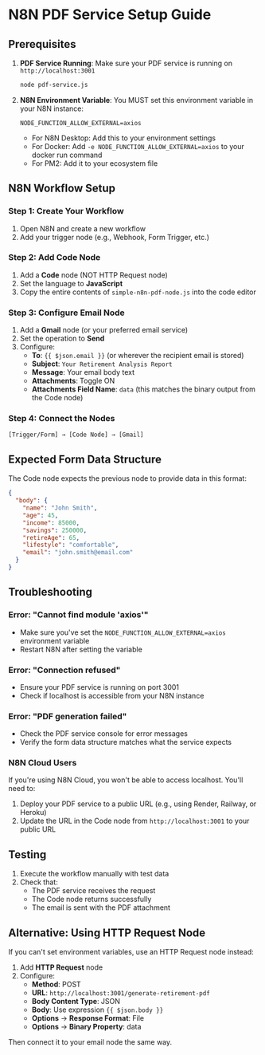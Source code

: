 # N8N PDF Service Setup Guide

## Prerequisites

1. **PDF Service Running**: Make sure your PDF service is running on `http://localhost:3001`
   ```bash
   node pdf-service.js
   ```

2. **N8N Environment Variable**: You MUST set this environment variable in your N8N instance:
   ```
   NODE_FUNCTION_ALLOW_EXTERNAL=axios
   ```
   
   - For N8N Desktop: Add this to your environment settings
   - For Docker: Add `-e NODE_FUNCTION_ALLOW_EXTERNAL=axios` to your docker run command
   - For PM2: Add it to your ecosystem file

## N8N Workflow Setup

### Step 1: Create Your Workflow

1. Open N8N and create a new workflow
2. Add your trigger node (e.g., Webhook, Form Trigger, etc.)

### Step 2: Add Code Node

1. Add a **Code** node (NOT HTTP Request node)
2. Set the language to **JavaScript**
3. Copy the entire contents of `simple-n8n-pdf-node.js` into the code editor

### Step 3: Configure Email Node

1. Add a **Gmail** node (or your preferred email service)
2. Set the operation to **Send**
3. Configure:
   - **To**: `{{ $json.email }}` (or wherever the recipient email is stored)
   - **Subject**: `Your Retirement Analysis Report`
   - **Message**: Your email body text
   - **Attachments**: Toggle ON
   - **Attachments Field Name**: `data` (this matches the binary output from the Code node)

### Step 4: Connect the Nodes

```
[Trigger/Form] → [Code Node] → [Gmail]
```

## Expected Form Data Structure

The Code node expects the previous node to provide data in this format:

```json
{
  "body": {
    "name": "John Smith",
    "age": 45,
    "income": 85000,
    "savings": 250000,
    "retireAge": 65,
    "lifestyle": "comfortable",
    "email": "john.smith@email.com"
  }
}
```

## Troubleshooting

### Error: "Cannot find module 'axios'"
- Make sure you've set the `NODE_FUNCTION_ALLOW_EXTERNAL=axios` environment variable
- Restart N8N after setting the variable

### Error: "Connection refused"
- Ensure your PDF service is running on port 3001
- Check if localhost is accessible from your N8N instance

### Error: "PDF generation failed"
- Check the PDF service console for error messages
- Verify the form data structure matches what the service expects

### N8N Cloud Users
If you're using N8N Cloud, you won't be able to access localhost. You'll need to:
1. Deploy your PDF service to a public URL (e.g., using Render, Railway, or Heroku)
2. Update the URL in the Code node from `http://localhost:3001` to your public URL

## Testing

1. Execute the workflow manually with test data
2. Check that:
   - The PDF service receives the request
   - The Code node returns successfully
   - The email is sent with the PDF attachment

## Alternative: Using HTTP Request Node

If you can't set environment variables, use an HTTP Request node instead:

1. Add **HTTP Request** node
2. Configure:
   - **Method**: POST
   - **URL**: `http://localhost:3001/generate-retirement-pdf`
   - **Body Content Type**: JSON
   - **Body**: Use expression `{{ $json.body }}`
   - **Options** → **Response Format**: File
   - **Options** → **Binary Property**: data

Then connect it to your email node the same way. 